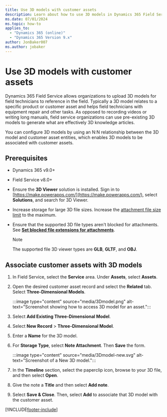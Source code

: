 ```yaml
---
title: Use 3D models with customer assets
description: Learn about how to use 3D models in Dynamics 365 Field Service.
ms.date: 07/01/2024
ms.topic: how-to
applies_to: 
  - "Dynamics 365 (online)"
  - "Dynamics 365 Version 9.x"
author: JonBaker007
ms.author: jobaker
---
```


# Use 3D models with customer assets

Dynamics 365 Field Service allows organizations to upload 3D models for field technicians to reference in the field. Typically a 3D model relates to a specific product or customer asset and helps field technicians with equipment repair and other tasks. As opposed to recording videos or writing long manuals, field service organizations can use pre-existing 3D models to generate what are effectively 3D knowledge articles.

You can configure 3D models by using an N:N relationship between the 3D model and customer asset entities, which enables 3D models to be associated with customer assets.

## Prerequisites

- Dynamics 365 v9.0+ 
- Field Service v8.0+
- Ensure the **3D Viewer** solution is installed. Sign in to [https://make.powerapps.com/](https://make.powerapps.com/), select **Solutions**, and search for 3D Viewer.
- Increase storage for large 3D file sizes. Increase the [attachment file size limit](/power-platform/admin/settings-email) to the maximum.
- Ensure that the supported 3D file types aren't blocked for attachments. See [**Set blocked file extensions for attachments**](/power-platform/admin/system-settings-dialog-box-general-tab).

  > [!Note]
  > The supported file 3D viewer types are **GLB**, **GLTF**, and **OBJ**.

## Associate customer assets with 3D models

1. In Field Service, select the **Service** area. Under **Assets**, select **Assets**.

1. Open the desired customer asset record and select the **Related** tab. Select **Three-Dimensional Models**.

   :::image type="content" source="media/3Dmodel.png" alt-text="Screenshot showing how to access 3D model for an asset.":::

1. Select **Add Existing Three-Dimensional Model**.

1. Select **New Record** > **Three-Dimensional Model**.

1. Enter a **Name** for the 3D model.

1. For **Storage Type**, select **Note Attachment**. Then **Save** the form.

   :::image type="content" source="media/3Dmodel-new.svg" alt-text="Screenshot of a New 3D model.":::

1. In the **Timeline** section, select the paperclip icon, browse to your 3D file, and then select **Open**.

1. Give the note a **Title** and then select **Add note**.

1. Select **Save & Close**. Then, select **Add** to associate that 3D model with the customer asset.


[!INCLUDE[footer-include](../includes/footer-banner.md)]
